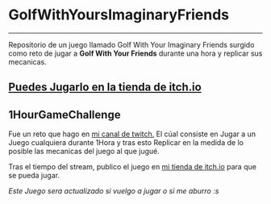 # GolfWithYoursImaginaryFriends
--------------------------------
Repositorio de un juego llamado Golf With Your Imaginary Friends
surgido como reto de jugar a **Golf With Your Friends**
durante una hora y replicar sus mecanicas.

## [Puedes Jugarlo en la tienda de itch.io](thekingofshadows98.itch.io/golfwithyourimaginaryfriends) 

## 1HourGameChallenge

Fue un reto que hago en [mi canal de twitch.](www.twitch.tv/thekingofshadows98)
El cúal consiste en Jugar a un Juego cualquiera durante 1Hora y tras esto
Replicar en la medida de lo posible las mecanicas del juego al que jugué.

Tras el tiempo del stream, publico el juego en [mi tienda de itch.io](thekingofshadows98.itch.io) para que se pueda jugar.

*Este Juego sera actualizado si vuelgo a jugar o si me aburro :s*
